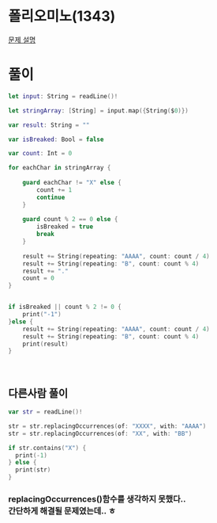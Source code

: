 # 폴리오미노(1343)
[문제 설명](https://www.acmicpc.net/problem/1343)

# 풀이
```swift
let input: String = readLine()!

let stringArray: [String] = input.map({String($0)})

var result: String = ""

var isBreaked: Bool = false

var count: Int = 0

for eachChar in stringArray {
    
    guard eachChar != "X" else {
        count += 1
        continue
    }
    
    guard count % 2 == 0 else {
        isBreaked = true
        break
    }
    
    result += String(repeating: "AAAA", count: count / 4)
    result += String(repeating: "B", count: count % 4)
    result += "."
    count = 0
}


if isBreaked || count % 2 != 0 {
    print("-1")
}else {
    result += String(repeating: "AAAA", count: count / 4)
    result += String(repeating: "B", count: count % 4)
    print(result)
}
```

<br/>

## 다른사람 풀이
```swift
var str = readLine()!

str = str.replacingOccurrences(of: "XXXX", with: "AAAA")
str = str.replacingOccurrences(of: "XX", with: "BB")

if str.contains("X") {
  print(-1)
} else {
  print(str)
}
```

### replacingOccurrences()함수를 생각하지 못했다.. <br/>간단하게 해결될 문제였는데.. ㅎ 